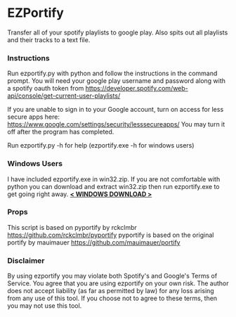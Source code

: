 # EZPortify

Transfer all of your spotify playlists to google play.
Also spits out all playlists and their tracks to a text file.

### Instructions


Run ezportify.py with python and follow the instructions in the command prompt. You will need your google play username and password along with a spotify oauth token from https://developer.spotify.com/web-api/console/get-current-user-playlists/

If you are unable to sign in to your Google account, turn on access for less secure apps here: https://www.google.com/settings/security/lesssecureapps/
You may turn it off after the program has completed.

Run ezportify.py -h for help (ezportify.exe -h for windows users)

### Windows Users
I have included ezportify.exe in win32.zip. If you are not comfortable with python you can download and extract win32.zip then run ezportify.exe to get going right away. **[< WINDOWS DOWNLOAD >](https://github.com/jordam/ezportify/raw/master/win32.zip)**

### Props
This script is based on pyportify by rckclmbr https://github.com/rckclmbr/pyportify 
pyportify is based on the original portify by mauimauer https://github.com/mauimauer/portify

### Disclaimer

By using ezportify you may violate both Spotify's and Google's Terms of Service. You agree that you are using ezportify on your own risk. The author does not accept liability (as far as permitted by law) for any loss arising from any use of this tool. If you choose not to agree to these terms, then you may not use this tool.